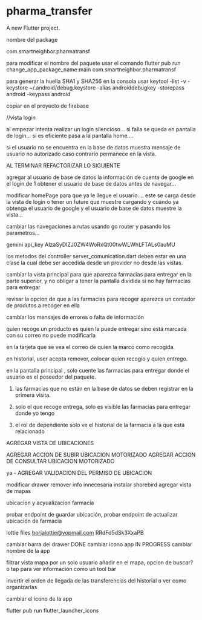 # pharma_transfer

A new Flutter project.


nombre del package 


com.smartneighbor.pharmatransf

para modificar el nombre del paquete usar el comando
flutter pub run change_app_package_name:main com.smartneighbor.pharmatransf


para generar la huella SHA1 y SHA256 en la consola usar
keytool -list -v -keystore ~/.android/debug.keystore -alias androiddebugkey -storepass android -keypass android

copiar en el proyecto de firebase


//vista login

al empezar intenta realizar un login silencioso... si falla
se queda en pantalla de login...
si es eficiente pasa a la pantalla home....


si el usuario no se encuentra en la base de datos muestra mensaje de usuario no autorizado
caso contrario permanece en la vista.


AL TERMINAR REFACTORIZAR LO SIGUIENTE

agregar al usuario de base de datos la información de cuenta de google
en el login de 1 obtener el usuario de base de datos antes de navegar...


modificar homePage para que ya le llegue el usuario.... este se carga desde la vista de login
o tener un future que muestre cargando y cuando ya obtenga el usuario de google y el usuario de base de datos muestre la vista...

cambiar las navegaciones a rutas usando go router y pasando los parametros...

gemini api_key AIzaSyDIZJ0ZW4WoRxQt00twWLWhLFTALs0auMU


los metodos del controller server_comunication.dart deben estar en una clase la cual debe ser accedida desde un provider no desde las vistas.


cambiar la vista principal para que aparezca farmacias
para entregar en la parte superior, y no obligar
a tener la pantalla dividida si no hay farmacias para entregar

revisar la opcion de que a las farmacias para recoger
aparezca un contador de produtos a recoger en ella

cambiar los mensajes de errores o falta de información

quien recoge un producto es quien la puede entregar sino está marcada con su correo no puede modificarla

en la tarjeta que se vea el correo de quien la marco como recogida.


en historial, user acepta remover, colocar quien recogio y quien entrego.

en la pantalla principal , solo cuente las farmacias para entregar donde el usuario es el poseedor del 
paquete. 

1. las farmacias que no están en la base de datos se deben registrar en la primera visita.

2. solo el que recoge entrega, solo es visible las farmacias para entregar donde yo tengo 

3. el rol de dependiente solo ve el historial de la farmacia a la que está relacionado



AGREGAR VISTA DE UBICACIONES

AGREGAR ACCION DE SUBIR UBICACION MOTORIZADO
AGREGAR ACCION DE CONSULTAR UBICACION MOTORIZADO

 ya - AGREGAR VALIDACION DEL PERMISO DE UBICACION

 modificar drawer remover info innecesaria
 instalar shorebird
 agregar vista de mapas


 ubicacion 
 y acyualizacion farmacia

 probar endpoint de guardar ubicación, 
 probar endpoint de actualizar ubicación de farmacia



lottie files
borjalottie@yopmail.com
RRdFd5dSk3XxaPB

cambiar barra del drawer DONE
cambiar icono app IN PROGRESS
cambiar nombre de la app

filtrar vista mapa por un solo usuario
añadir en el mapa, opcion de buscar? o tap para ver información como un tool bar

invertir el orden de llegada de las transferencias del historial o ver como organizarlas


cambiar el icono de la app

flutter pub run flutter_launcher_icons


